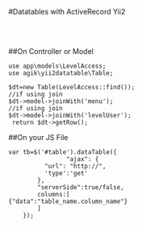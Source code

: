 #Datatables with ActiveRecord Yii2


<br />

<br data-effect="nomal"/>

##On Controller or Model
```php:
use app\models\LevelAccess; 
use agik\yii2datatable\Table;
```

```php:
$dt=new Table(LevelAccess::find());
//if using join
$dt->model->joinWith('menu');
//if using join
$dt->model->joinWith('levelUser');
 return $dt->getRow();
```

##On your JS File
```js:
var tb=$('#table').dataTable({
				"ajax": {
          "url": "http://",
          'type':'get'
        },
        "serverSide":true/false,
        columns:[
{"data":"table_name.column_name"}
        ]
    });
```
